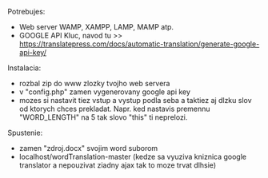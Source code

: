 Potrebujes:
  - Web server WAMP, XAMPP, LAMP, MAMP atp.
  - GOOGLE API Kluc, navod tu >> https://translatepress.com/docs/automatic-translation/generate-google-api-key/
  
Instalacia: 
  - rozbal zip do www zlozky tvojho web servera
  - v "config.php" zamen vygenerovany google api key
  - mozes si nastavit tiez vstup a vystup podla seba a taktiez aj dlzku slov od ktorych chces prekladat. Napr. ked nastavis premennu "WORD_LENGTH" na 5 tak slovo "this" ti neprelozi.
  
Spustenie:
  - zamen "zdroj.docx" svojim word suborom
  - localhost/wordTranslation-master (kedze sa vyuziva kniznica google translator a nepouzivat ziadny ajax tak to moze trvat dlhsie)

